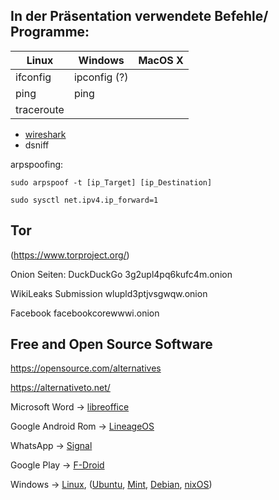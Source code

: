 ## In der Präsentation verwendete Befehle/ Programme:

| Linux         | Windows       | MacOS X  |
| ------------- | ------------- | -------- |
| ifconfig      | ipconfig (?)  |          |
| ping          | ping          |          |
| traceroute    |               |          |

* [wireshark](https://www.wireshark.org/)
* dsniff

arpspoofing:

`sudo arpspoof -t [ip_Target] [ip_Destination]`

`sudo sysctl net.ipv4.ip_forward=1`

## Tor
(https://www.torproject.org/)

Onion Seiten:
DuckDuckGo            3g2upl4pq6kufc4m.onion

WikiLeaks Submission  wlupld3ptjvsgwqw.onion

Facebook              facebookcorewwwi.onion


## Free and Open Source Software

https://opensource.com/alternatives

https://alternativeto.net/

Microsoft Word -> [libreoffice]()

Google Android Rom -> [LineageOS]()

WhatsApp -> [Signal]()

Google Play -> [F-Droid]()

Windows -> [Linux](), ([Ubuntu](), [Mint](), [Debian](), [nixOS]())


